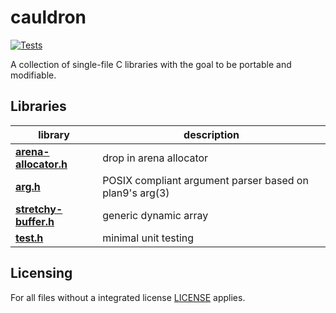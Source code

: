 # cauldron

[![Tests](https://github.com/camel-cdr/cauldron/workflows/Tests/badge.svg)](https://github.com/camel-cdr/cauldron/actions?workflow=Tests)

A collection of single-file C libraries with the goal to be portable and modifiable.

## Libraries

library                                             | description
-------                                             | -----------
**[arena-allocator.h](cauldron/arena-allocator.h)** | drop in arena allocator
**[arg.h](cauldron/arg.h)**                         | POSIX compliant argument parser based on plan9's arg(3)
**[stretchy-buffer.h](cauldron/stretchy-buffer.h)** | generic dynamic array
**[test.h](cauldron/test.h)**                       | minimal unit testing

## Licensing
For all files without a integrated license [LICENSE](LICENSE) applies.
